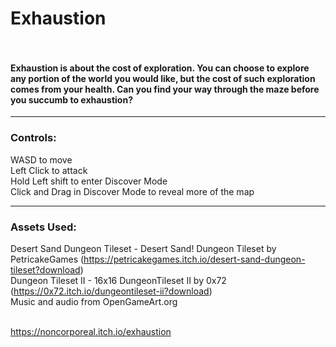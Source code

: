 # Exhaustion<br><br>

#### Exhaustion is about the cost of exploration. You can choose to explore any portion of the world you would like, but the cost of such exploration comes from your health. Can you find your way through the maze before you succumb to exhaustion?
--------------------------------------------------------------------------------------

### Controls: <br>
WASD to move <br>
Left Click to attack <br>
Hold Left shift to enter Discover Mode <br>
Click and Drag in Discover Mode to reveal more of the map <br>

--------------------------------------------------------------------------------------
### Assets Used:<br>
Desert Sand Dungeon Tileset - Desert Sand! Dungeon Tileset by PetricakeGames 
(https://petricakegames.itch.io/desert-sand-dungeon-tileset?download)<br>
Dungeon Tileset II - 16x16 DungeonTileset II by 0x72 
(https://0x72.itch.io/dungeontileset-ii?download)<br>
Music and audio from OpenGameArt.org<br>


<br> https://noncorporeal.itch.io/exhaustion
